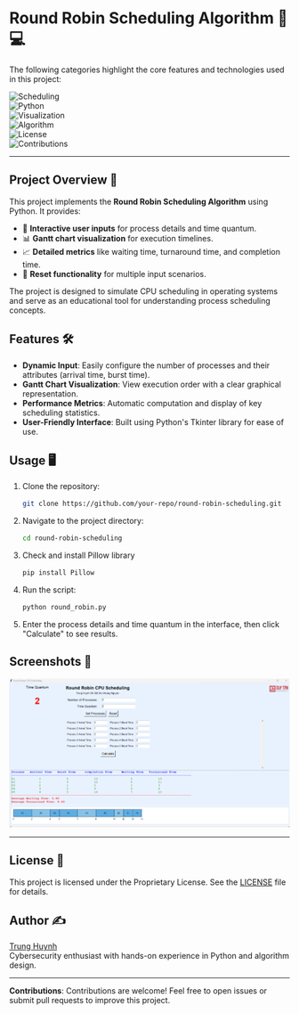 # Round Robin Scheduling Algorithm 🚀💻

The following categories highlight the core features and technologies used in this project:

![Scheduling](https://img.shields.io/badge/Category-Scheduling-blue?style=for-the-badge&logo=clockify&logoColor=white)  
![Python](https://img.shields.io/badge/Category-Python-green?style=for-the-badge&logo=python&logoColor=white)  
![Visualization](https://img.shields.io/badge/Category-Visualization-yellow?style=for-the-badge&logo=chart&logoColor=black)  
![Algorithm](https://img.shields.io/badge/Category-Algorithm-blueviolet?style=for-the-badge&logo=google-scholar&logoColor=white)  
![License](https://img.shields.io/badge/License-MIT-green?style=for-the-badge&logo=open-source-initiative&logoColor=white)  
![Contributions](https://img.shields.io/badge/Contributions-Welcome-orange?style=for-the-badge&logo=github&logoColor=white)  

---

## Project Overview 🌟

This project implements the **Round Robin Scheduling Algorithm** using Python. It provides:

- 🎯 **Interactive user inputs** for process details and time quantum.
- 📊 **Gantt chart visualization** for execution timelines.
- 📈 **Detailed metrics** like waiting time, turnaround time, and completion time.
- 🔄 **Reset functionality** for multiple input scenarios.

The project is designed to simulate CPU scheduling in operating systems and serve as an educational tool for understanding process scheduling concepts.

## Features 🛠️

- **Dynamic Input**: Easily configure the number of processes and their attributes (arrival time, burst time).
- **Gantt Chart Visualization**: View execution order with a clear graphical representation.
- **Performance Metrics**: Automatic computation and display of key scheduling statistics.
- **User-Friendly Interface**: Built using Python's Tkinter library for ease of use.

## Usage 🖥️

1. Clone the repository:
   ```bash
   git clone https://github.com/your-repo/round-robin-scheduling.git
   ```
2. Navigate to the project directory:
   ```bash
   cd round-robin-scheduling
   ```
3. Check and install Pillow library
   ```bash
   pip install Pillow
   ```
4. Run the script:
   ```bash
   python round_robin.py
   ```
5. Enter the process details and time quantum in the interface, then click "Calculate" to see results.

## Screenshots 📸

![Local Image](img/rrbin.png "Local Image")

---

## License 📝

This project is licensed under the Proprietary License. See the [LICENSE](LICENSE) file for details.

## Author ✍️

[Trung Huynh](https://www.linkedin.com/in/trung-huynh-chi-pc01/)  
Cybersecurity enthusiast with hands-on experience in Python and algorithm design.

---

**Contributions**: Contributions are welcome! Feel free to open issues or submit pull requests to improve this project.
